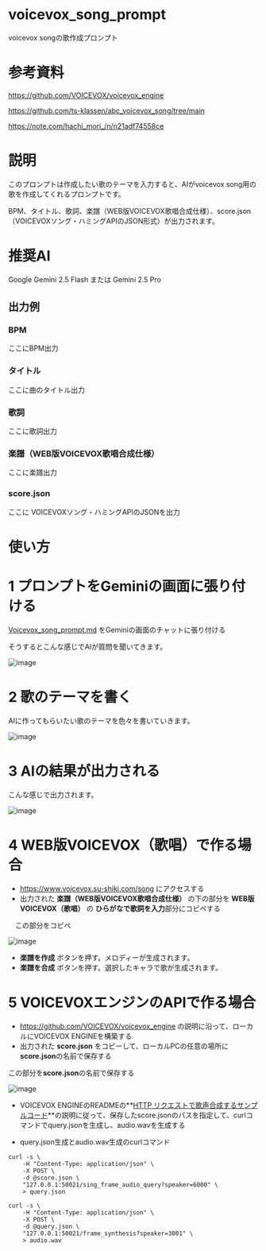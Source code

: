 # voicevox_song_prompt
voicevox songの歌作成プロンプト

# 参考資料
https://github.com/VOICEVOX/voicevox_engine

https://github.com/ts-klassen/abc_voicevox_song/tree/main

https://note.com/hachi_mori_/n/n21adf74558ce

# 説明

このプロンプトは作成したい歌のテーマを入力すると、AIがvoicevox song用の歌を作成してくれるプロンプトです。

BPM、タイトル、歌詞、楽譜（WEB版VOICEVOX歌唱合成仕様）、score.json（VOICEVOXソング・ハミングAPIのJSON形式）が出力されます。

# 推奨AI
Google Gemini 2.5 Flash または Gemini 2.5 Pro

## 出力例

### BPM

ここにBPM出力

### タイトル

ここに曲のタイトル出力

### 歌詞

ここに歌詞出力

### 楽譜（WEB版VOICEVOX歌唱合成仕様）

ここに楽譜出力

### score.json

ここに VOICEVOXソング・ハミングAPIのJSONを出力

# 使い方

# 1 プロンプトをGeminiの画面に張り付ける
[Voicevox_song_prompt.md](https://github.com/haru-works/voicevox_song_prompt/blob/main/Voicevox_song_prompt.md) をGeminiの画面のチャットに張り付ける

そうするとこんな感じでAIが質問を聞いてきます。

![image](https://github.com/user-attachments/assets/2cbcfdfc-930e-4f61-8f8a-ebfe4d967428)

# 2 歌のテーマを書く
AIに作ってもらいたい歌のテーマを色々を書いていきます。

![image](https://github.com/user-attachments/assets/ad38cdd4-27da-4b5b-98d9-dd5e2adcc6ec)

# 3 AIの結果が出力される
こんな感じで出力されます。

![image](https://github.com/user-attachments/assets/cbfe6732-f437-423c-b3a3-46e29607f70c)

# 4 WEB版VOICEVOX（歌唱）で作る場合
* https://www.voicevox.su-shiki.com/song にアクセスする
* 出力された **楽譜（WEB版VOICEVOX歌唱合成仕様）** の下の部分を **WEB版VOICEVOX（歌唱）** の **ひらがなで歌詞を入力**部分にコピペする
  
　この部分をコピぺ

  ![image](https://github.com/user-attachments/assets/0699ed92-5b5c-4832-93ae-d4e4ba792ca9)

* **楽譜を作成** ボタンを押す。メロディーが生成されます。
* **楽譜を合成** ボタンを押す。選択したキャラで歌が生成されます。

# 5 VOICEVOXエンジンのAPIで作る場合
* https://github.com/VOICEVOX/voicevox_engine の説明に沿って、ローカルにVOICEVOX ENGINEを構築する
* 出力された **score.json** をコピーして、ローカルPCの任意の場所に**score.json**の名前で保存する

この部分を**score.json**の名前で保存する

![image](https://github.com/user-attachments/assets/0a33e082-ed7e-493a-9127-84c27bb17a4a)

* VOICEVOX ENGINEのREADMEの**[HTTP リクエストで歌声合成するサンプルコード](https://github.com/VOICEVOX/voicevox_engine?tab=readme-ov-file#http-%E3%83%AA%E3%82%AF%E3%82%A8%E3%82%B9%E3%83%88%E3%81%A7%E6%AD%8C%E5%A3%B0%E5%90%88%E6%88%90%E3%81%99%E3%82%8B%E3%82%B5%E3%83%B3%E3%83%97%E3%83%AB%E3%82%B3%E3%83%BC%E3%83%89)**の説明に従って、保存したscore.jsonのパスを指定して、curlコマンドでquery.jsonを生成し、audio.wavを生成する

* query.json生成とaudio.wav生成のcurlコマンド
```
curl -s \
    -H "Content-Type: application/json" \
    -X POST \
    -d @score.json \
    "127.0.0.1:50021/sing_frame_audio_query?speaker=6000" \
    > query.json

curl -s \
    -H "Content-Type: application/json" \
    -X POST \
    -d @query.json \
    "127.0.0.1:50021/frame_synthesis?speaker=3001" \
    > audio.wav
```
